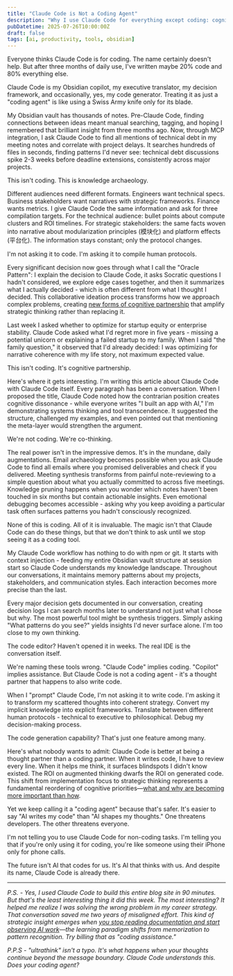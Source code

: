 ```yaml
---
title: "Claude Code is Not a Coding Agent"
description: "Why I use Claude Code for everything except coding: cognitive compiler for strategy, decisions, and understanding."
pubDatetime: 2025-07-26T10:00:00Z
draft: false
tags: [ai, productivity, tools, obsidian]
---
```


Everyone thinks Claude Code is for coding. The name certainly doesn't help. But after three months of daily use, I've written maybe 20% code and 80% everything else. 

Claude Code is my Obsidian copilot, my executive translator, my decision framework, and occasionally, yes, my code generator. Treating it as just a "coding agent" is like using a Swiss Army knife only for its blade.

My Obsidian vault has thousands of notes. Pre-Claude Code, finding connections between ideas meant manual searching, tagging, and hoping I remembered that brilliant insight from three months ago. Now, through MCP integration, I ask Claude Code to find all mentions of technical debt in my meeting notes and correlate with project delays. It searches hundreds of files in seconds, finding patterns I'd never see: technical debt discussions spike 2-3 weeks before deadline extensions, consistently across major projects.

This isn't coding. This is knowledge archaeology.

Different audiences need different formats. Engineers want technical specs. Business stakeholders want narratives with strategic frameworks. Finance wants metrics. I give Claude Code the same information and ask for three compilation targets. For the technical audience: bullet points about compute clusters and ROI timelines. For strategic stakeholders: the same facts woven into narrative about modularization principles (模块化) and platform effects (平台化). The information stays constant; only the protocol changes.

I'm not asking it to code. I'm asking it to compile human protocols.

Every significant decision now goes through what I call the "Oracle Pattern": I explain the decision to Claude Code, it asks Socratic questions I hadn't considered, we explore edge cases together, and then it summarizes what I actually decided - which is often different from what I thought I decided. This collaborative ideation process transforms how we approach complex problems, creating [new forms of cognitive partnership](/blog/how-claude-code-helps-you-think) that amplify strategic thinking rather than replacing it.

Last week I asked whether to optimize for startup equity or enterprise stability. Claude Code asked what I'd regret more in five years - missing a potential unicorn or explaining a failed startup to my family. When I said "the family question," it observed that I'd already decided: I was optimizing for narrative coherence with my life story, not maximum expected value.

This isn't coding. It's cognitive partnership.

Here's where it gets interesting. I'm writing this article about Claude Code with Claude Code itself. Every paragraph has been a conversation. When I proposed the title, Claude Code noted how the contrarian position creates cognitive dissonance - while everyone writes "I built an app with AI," I'm demonstrating systems thinking and tool transcendence. It suggested the structure, challenged my examples, and even pointed out that mentioning the meta-layer would strengthen the argument. 

We're not coding. We're co-thinking.

The real power isn't in the impressive demos. It's in the mundane, daily augmentations. Email archaeology becomes possible when you ask Claude Code to find all emails where you promised deliverables and check if you delivered. Meeting synthesis transforms from painful note-reviewing to a simple question about what you actually committed to across five meetings. Knowledge pruning happens when you wonder which notes haven't been touched in six months but contain actionable insights. Even emotional debugging becomes accessible - asking why you keep avoiding a particular task often surfaces patterns you hadn't consciously recognized.

None of this is coding. All of it is invaluable. The magic isn't that Claude Code can do these things, but that we don't think to ask until we stop seeing it as a coding tool.

My Claude Code workflow has nothing to do with npm or git. It starts with context injection - feeding my entire Obsidian vault structure at session start so Claude Code understands my knowledge landscape. Throughout our conversations, it maintains memory patterns about my projects, stakeholders, and communication styles. Each interaction becomes more precise than the last. 

Every major decision gets documented in our conversation, creating decision logs I can search months later to understand not just what I chose but why. The most powerful tool might be synthesis triggers. Simply asking "What patterns do you see?" yields insights I'd never surface alone. I'm too close to my own thinking.

The code editor? Haven't opened it in weeks. The real IDE is the conversation itself.

We're naming these tools wrong. "Claude Code" implies coding. "Copilot" implies assistance. But Claude Code is not a coding agent - it's a thought partner that happens to also write code.

When I "prompt" Claude Code, I'm not asking it to write code. I'm asking it to transform my scattered thoughts into coherent strategy. Convert my implicit knowledge into explicit frameworks. Translate between different human protocols - technical to executive to philosophical. Debug my decision-making process.

The code generation capability? That's just one feature among many.

Here's what nobody wants to admit: Claude Code is better at being a thought partner than a coding partner. When it writes code, I have to review every line. When it helps me think, it surfaces blindspots I didn't know existed. The ROI on augmented thinking dwarfs the ROI on generated code. This shift from implementation focus to strategic thinking represents a fundamental reordering of cognitive priorities—[what and why are becoming more important than how](/blog/what-and-why-beat-how).

Yet we keep calling it a "coding agent" because that's safer. It's easier to say "AI writes my code" than "AI shapes my thoughts." One threatens developers. The other threatens everyone.

I'm not telling you to use Claude Code for non-coding tasks. I'm telling you that if you're only using it for coding, you're like someone using their iPhone only for phone calls.

The future isn't AI that codes for us. It's AI that thinks with us. And despite its name, Claude Code is already there.

---

*P.S. - Yes, I used Claude Code to build this entire blog site in 90 minutes. But that's the least interesting thing it did this week. The most interesting? It helped me realize I was solving the wrong problem in my career strategy. That conversation saved me two years of misaligned effort. This kind of strategic insight emerges when [you stop reading documentation and start observing AI work](/blog/i-dont-read-documentation-anymore)—the learning paradigm shifts from memorization to pattern recognition. Try billing that as "coding assistance."*

*P.P.S - "ultrathink" isn't a typo. It's what happens when your thoughts continue beyond the message boundary. Claude Code understands this. Does your coding agent?*